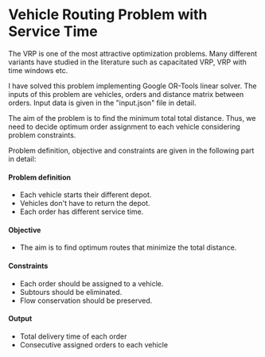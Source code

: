 # Vehicle Routing Problem with Service Time
The VRP is one of the most attractive optimization problems. 
Many different variants have studied in the literature such as capacitated VRP, 
VRP with time windows etc. 

I have solved this problem implementing Google OR-Tools linear solver. 
The inputs of this problem are vehicles, orders and distance matrix between orders.
Input data is given in the "input.json" file in detail.

The aim of the problem is to find the minimum total total distance. Thus, we 
need to decide optimum order assignment to each vehicle considering problem
constraints.

Problem definition, objective and constraints are given in the following part
 in detail:

#### Problem definition
* Each vehicle starts their different depot.
* Vehicles don't have to return the depot.
* Each order has different service time.

#### Objective
* The aim  is to find optimum routes that minimize the total distance.


#### Constraints
* Each order should be assigned to a vehicle.
* Subtours should be eliminated.
* Flow conservation should be preserved.


#### Output
* Total delivery time of each order
* Consecutive assigned orders to each vehicle 



